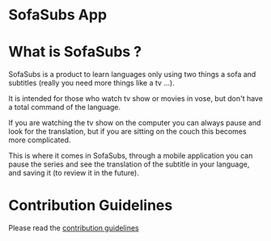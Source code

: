 # SofaSubs App

# What is SofaSubs ?

SofaSubs is a product to learn languages only using two things a sofa and subtitles (really you need more things like a tv ...).

It is intended for those who watch tv show or movies in vose, but don't have a total command of the language.

If you are watching the tv show on the computer you can always pause and look for the translation, but if you are sitting on the couch this becomes more complicated.

This is where it comes in SofaSubs, through a mobile application you can pause the series and see the translation of the subtitle in your language, and saving it (to review it in the future).

# Contribution Guidelines

Please read the [contribution guidelines](https://github.com/SofaSubs/app/blob/main/CONTRIBUTING.md)